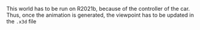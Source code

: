 This world has to be run on R2021b, because of the controller of the car.
Thus, once the animation is generated, the viewpoint has to be updated in the `.x3d` file
